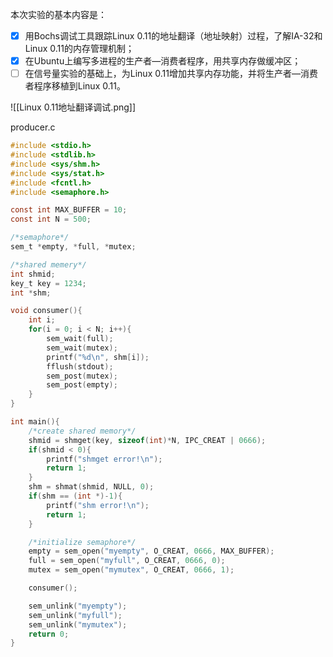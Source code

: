 本次实验的基本内容是：

- [x] 用Bochs调试工具跟踪Linux 0.11的地址翻译（地址映射）过程，了解IA-32和Linux 0.11的内存管理机制；
- [x] 在Ubuntu上编写多进程的生产者—消费者程序，用共享内存做缓冲区；
- [ ] 在信号量实验的基础上，为Linux 0.11增加共享内存功能，并将生产者—消费者程序移植到Linux 0.11。

![[Linux 0.11地址翻译调试.png]]


producer.c
```c
#include <stdio.h>
#include <stdlib.h>
#include <sys/shm.h>
#include <sys/stat.h>
#include <fcntl.h>
#include <semaphore.h>

const int MAX_BUFFER = 10;
const int N = 500;

/*semaphore*/
sem_t *empty, *full, *mutex;

/*shared memery*/
int shmid;
key_t key = 1234;
int *shm;

void consumer(){
    int i;
    for(i = 0; i < N; i++){
        sem_wait(full);
        sem_wait(mutex);
        printf("%d\n", shm[i]);
        fflush(stdout);
        sem_post(mutex);
        sem_post(empty);
    }
}

int main(){
    /*create shared memory*/
    shmid = shmget(key, sizeof(int)*N, IPC_CREAT | 0666);
    if(shmid < 0){
        printf("shmget error!\n");
        return 1;
    }
    shm = shmat(shmid, NULL, 0);
    if(shm == (int *)-1){
        printf("shm error!\n");
        return 1;
    }

    /*initialize semaphore*/
    empty = sem_open("myempty", O_CREAT, 0666, MAX_BUFFER);
    full = sem_open("myfull", O_CREAT, 0666, 0);
    mutex = sem_open("mymutex", O_CREAT, 0666, 1);

    consumer();

    sem_unlink("myempty");
    sem_unlink("myfull");
    sem_unlink("mymutex");
    return 0;
}
```


